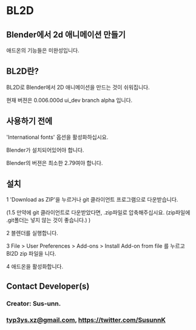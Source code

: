 BL2D
====
Blender에서 2d 애니메이션 만들기
----------------------------
애드온의 기능들은 미완성입니다.

BL2D란?
-------------

BL2D로 Blender에서 2D 애니메이션을 만드는 것이 쉬워집니다.

현재 버젼은 0.006.000d ui_dev branch alpha 입니다.


사용하기 전에
---------
    
  'International fonts' 옵션을 활성화하십시요.
  
  Blender가 설치되어있어야 합니다.
  
  Blender의 버젼은 최소한 2.79여야 합니다.
	
설치
-----------

  1 'Download as ZIP'을 누르거나 git 클라이언트 프로그램으로 다운받습니다.

  (1.5 만약에 git 클라이언트로 다운받았다면, .zip파일로 압축해주십시요. (zip파일에 .git폴더는 넣지 않는 것이 좋습니다.) )

  2 블렌더를 실행합니다.

  3 File > User Preferences > Add-ons > Install Add-on from file 를 누르고 Bl2D zip 파일을 니다.

  4 애드온을 활성화합니다.


    
Contact Developer(s)
-----------------
### Creator: Sus-unn. 

### typ3ys.xz@gmail.com, https://twitter.com/SusunnK 
